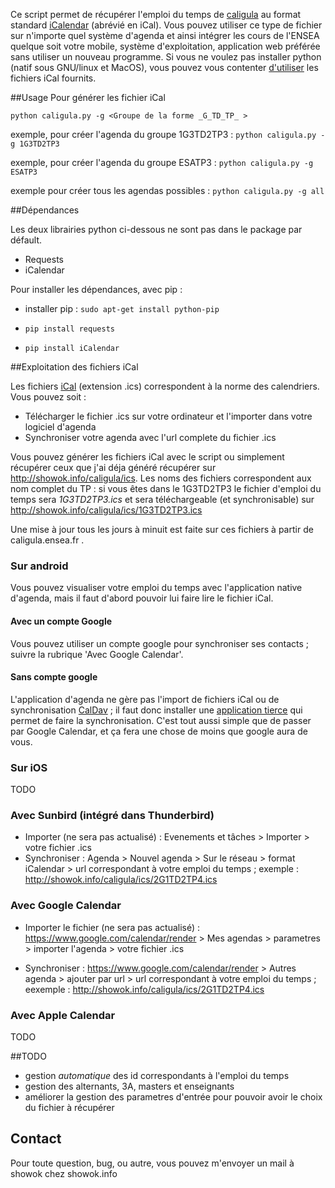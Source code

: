 Ce script permet de récupérer l'emploi du temps de [caligula](http://caligula.ensea.fr) au format standard [iCalendar](http://fr.wikipedia.org/wiki/ICalendar) (abrévié en iCal). Vous pouvez utiliser ce type de fichier sur n'importe quel système d'agenda et ainsi intégrer les cours de l'ENSEA quelque soit votre mobile, système d'exploitation, application web préférée sans utiliser un nouveau programme. Si vous ne voulez pas installer python (natif sous GNU/linux et MacOS), vous pouvez vous contenter [d'utiliser](https://github.com/show0k/caligula#exploitation-des-fichiers-ical) les fichiers iCal fournits.


##Usage
Pour générer les fichier iCal

`python caligula.py -g <Groupe de la forme _G_TD_TP_ > `

exemple, pour créer l'agenda du groupe 1G3TD2TP3 : `python caligula.py -g 1G3TD2TP3`

exemple, pour créer l'agenda du groupe ESATP3 : `python caligula.py -g ESATP3`

exemple pour créer tous les agendas possibles : `python caligula.py -g all`


##Dépendances

Les deux librairies python ci-dessous ne sont pas dans le package par défault. 
* Requests 
* iCalendar

Pour installer les dépendances, avec pip :

* installer pip : `sudo apt-get install python-pip`

* `pip install requests`

* `pip install iCalendar`


##Exploitation des fichiers iCal

Les fichiers [iCal](http://en.wikipedia.org/wiki/ICalendar) (extension .ics) correspondent à la norme des calendriers. Vous pouvez soit :
* Télécharger le fichier .ics sur votre ordinateur et l'importer dans votre logiciel d'agenda
* Synchroniser votre agenda avec l'url complete du fichier .ics

Vous pouvez générer les fichiers iCal avec le script ou simplement récupérer ceux que j'ai déja généré récupérer sur http://showok.info/caligula/ics. Les noms des fichiers correspondent aux nom complet du TP : si vous êtes dans le 1G3TD2TP3 le fichier d'emploi du temps sera *1G3TD2TP3.ics* et sera téléchargeable (et synchronisable) sur http://showok.info/caligula/ics/1G3TD2TP3.ics

Une mise à jour tous les jours à minuit est faite sur ces fichiers à partir de caligula.ensea.fr .

### Sur android

Vous pouvez visualiser votre emploi du temps avec l'application native d'agenda, mais il faut d'abord pouvoir lui faire lire le fichier iCal.

#### Avec un compte Google

Vous pouvez utiliser un compte google pour synchroniser ses contacts ; suivre la rubrique 'Avec Google Calendar'.

#### Sans compte google

L'application d'agenda ne gère pas l'import de fichiers iCal ou de synchronisation [CalDav](http://fr.wikipedia.org/wiki/CalDAV) ; il faut donc installer une [application tierce](https://play.google.com/store/apps/details?id=org.kc.and.ical&hl=fr) qui permet de faire la synchronisation. C'est tout aussi simple que de passer par Google Calendar, et ça fera une chose de moins que google aura de vous.

### Sur iOS

TODO

### Avec Sunbird (intégré dans Thunderbird)

* Importer (ne sera pas actualisé) : Evenements et tâches > Importer > votre fichier .ics 
* Synchroniser : Agenda > Nouvel agenda > Sur le réseau > format iCalendar > url correspondant à votre emploi du temps ; exemple : http://showok.info/caligula/ics/2G1TD2TP4.ics

### Avec Google Calendar

* Importer le fichier (ne sera pas actualisé) :  https://www.google.com/calendar/render > Mes agendas > parametres > importer l'agenda > votre fichier .ics 

* Synchroniser : https://www.google.com/calendar/render > Autres agenda > ajouter par url > url correspondant à votre emploi du temps ; eexemple : http://showok.info/caligula/ics/2G1TD2TP4.ics

### Avec Apple Calendar

TODO

##TODO

* gestion *automatique* des id correspondants à l'emploi du temps
* gestion des alternants, 3A, masters et enseignants
* améliorer la gestion des parametres d'entrée pour pouvoir avoir le choix du fichier à récupérer



## Contact 

Pour toute question, bug, ou autre, vous pouvez m'envoyer un mail à showok chez showok.info


